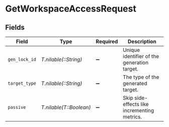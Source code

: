 # GetWorkspaceAccessRequest


## Fields

| Field                                        | Type                                         | Required                                     | Description                                  |
| -------------------------------------------- | -------------------------------------------- | -------------------------------------------- | -------------------------------------------- |
| `gen_lock_id`                                | *T.nilable(::String)*                        | :heavy_minus_sign:                           | Unique identifier of the generation target.  |
| `target_type`                                | *T.nilable(::String)*                        | :heavy_minus_sign:                           | The type of the generated target.            |
| `passive`                                    | *T.nilable(T::Boolean)*                      | :heavy_minus_sign:                           | Skip side-effects like incrementing metrics. |